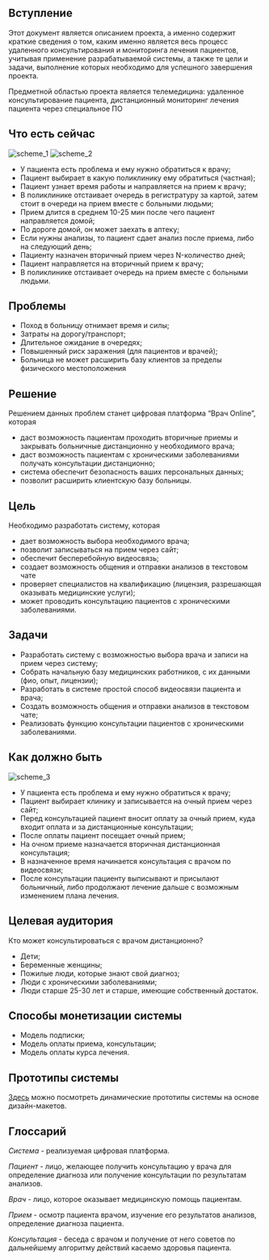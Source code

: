## **Вступление**
Этот документ является описанием проекта, а именно содержит краткие сведения о том, каким именно является весь процесс удаленного консультирования и мониторинга лечения пациентов, учитывая применение разрабатываемой системы, а также те цели и задачи, выполнение которых необходимо для успешного завершения проекта.

Предметной областью проекта является телемедицина: удаленное консультирование пациента, дистанционный мониторинг лечения пациента через специальное ПО

## **Что есть сейчас**
![scheme_1](https://schstp.github.io/OnlineDoctor/passport/before.png "Что есть сейчас...")
![scheme_2](https://schstp.github.io/OnlineDoctor/passport/after.png "Как должно быть...")
+ У пациента есть проблема и ему нужно обратиться к врачу;
+ Пациент выбирает в какую поликлинику ему обратиться (частная);
+ Пациент узнает время работы и направляется на прием к врачу;
+ В поликлинике отстаивает очередь в регистратуру за картой, затем стоит в очереди на прием вместе с больными людьми;
+ Прием длится в среднем 10-25 мин после чего пациент направляется домой;
+ По дороге домой, он может заехать в аптеку;
+ Если нужны анализы, то пациент сдает анализ после приема, либо на следующий день;
+ Пациенту назначен вторичный прием через N-количество дней;
+ Пациент направляется на вторичный прием к врачу;
+ В поликлинике отстаивает очередь на прием вместе с больными людьми.

## **Проблемы**
+ Поход в больницу отнимает время и силы;
+ Затраты на дорогу/транспорт;
+ Длительное ожидание в очередях;
+ Повышенный риск заражения (для пациентов и врачей);
+ Больница не может расширить базу клиентов за пределы физического местоположения

## **Решение**
Решением данных проблем станет цифровая платформа “Врач Online”, которая 
+ даст возможность пациентам проходить вторичные приемы и закрывать больничные дистанционно у необходимого врача;
+ даст возможность пациентам с хроническими заболеваниями получать консультации дистанционно;
+ система обеспечит безопасность ваших персональных данных;
+ позволит расширить клиентскую базу больницы.

## **Цель**
Необходимо разработать систему, которая
+ дает возможность выбора необходимого врача;
+ позволит записываться на прием через сайт;
+ обеспечит бесперебойную видеосвязь;
+ создает возможность общения и отправки анализов в текстовом чате
+ проверяет специалистов на квалификацию (лицензия, разрешающая оказывать медицинские услуги);
+ может проводить консультацию пациентов с хроническими заболеваниями.

## **Задачи**
+ Разработать систему с возможностью выбора врача и записи на прием через систему;
+ Собрать начальную базу медицинских работников, с их данными (фио, опыт, лицензии);
+ Разработать в системе простой способ видеосвязи пациента и врача;
+ Создать возможность общения и отправки анализов в текстовом чате;
+ Реализовать функцию консультации пациентов с хроническими заболеваниями.

## **Как должно быть**
![scheme_3](https://schstp.github.io/OnlineDoctor/passport/final.png "Как должно быть...")
+ У пациента есть проблема и ему нужно обратиться к врачу;
+ Пациент выбирает клинику и записывается на очный прием через сайт;
+ Перед консультацией пациент вносит оплату за очный прием, куда входит оплата и за дистанционные консультации;
+ После оплаты пациент посещает очный прием;
+ На очном приеме назначается вторичная дистанционная консультация; 
+ В назначенное время начинается консультация с врачом по видеосвязи;
+ После консультации пациенту выписывают и присылают больничный, либо продолжают лечение дальше с возможным изменением плана лечения.

## **Целевая аудитория**
Кто может консультироваться с врачом дистанционно?
+ Дети;
+ Беременные женщины;
+ Пожилые люди, которые знают свой диагноз;
+ Люди с хроническими заболеваниями;
+ Люди старше 25-30 лет и старше, имеющие собственный достаток.

## **Способы монетизации системы**
+ Модель подписки; 
+ Модель оплаты приема, консультации;
+ Модель оплаты курса лечения.

## **Прототипы системы**
[Здесь](https://www.figma.com/proto/Zc738CycopXyee7FT01fNL/%D0%92%D1%80%D0%B0%D1%87-%D0%BF%D0%BE-%D1%81%D0%BA%D0%B0%D0%B9%D0%BF%D1%83?node-id=20%3A2&scaling=scale-down-width) можно посмотреть динамические прототипы системы на основе дизайн-макетов. 

## **Глоссарий**
*Система* - реализуемая цифровая платформа.

*Пациент* - лицо, желающее получить консультацию у врача для определение диагноза или получение консультации по результатам анализов.

*Врач* - лицо, которое оказывает медицинскую помощь пациентам.

*Прием* - осмотр пациента врачом, изучение его результатов анализов, определение диагноза пациента.

*Консультация* - беседа с врачом и получение от него советов по дальнейшему алгоритму действий касаемо здоровья пациента.
